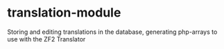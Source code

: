 translation-module
==================

Storing and editing translations in the database, generating php-arrays to use with the ZF2 Translator
